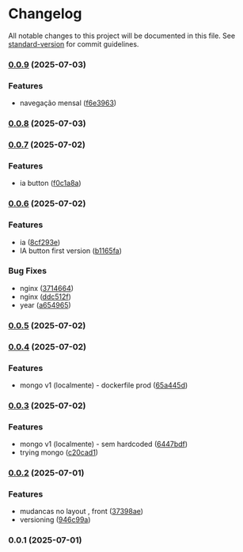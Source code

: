 # Changelog

All notable changes to this project will be documented in this file. See [standard-version](https://github.com/conventional-changelog/standard-version) for commit guidelines.

### [0.0.9](https://github.com/ErgonBerry/contas/compare/v0.0.8...v0.0.9) (2025-07-03)


### Features

* navegação mensal ([f6e3963](https://github.com/ErgonBerry/contas/commit/f6e3963ba5646c00354170bc14ffdb9626e47b93))

### [0.0.8](https://github.com/ErgonBerry/contas/compare/v0.0.7...v0.0.8) (2025-07-03)

### [0.0.7](https://github.com/ErgonBerry/contas/compare/v0.0.6...v0.0.7) (2025-07-02)


### Features

* ia button ([f0c1a8a](https://github.com/ErgonBerry/contas/commit/f0c1a8aa063e134c6c6cf25b2413ff4f0b0920bb))

### [0.0.6](https://github.com/ErgonBerry/contas/compare/v0.0.5...v0.0.6) (2025-07-02)


### Features

* ia ([8cf293e](https://github.com/ErgonBerry/contas/commit/8cf293e5fd17d4b3fdbaa358f0ef47904684edaf))
* IA button first version ([b1165fa](https://github.com/ErgonBerry/contas/commit/b1165faf009955622a884361ec2ae73b2da1d4e2))


### Bug Fixes

* nginx ([3714664](https://github.com/ErgonBerry/contas/commit/3714664ec72a18edeb6ac71ef13775da7363da05))
* nginx ([ddc512f](https://github.com/ErgonBerry/contas/commit/ddc512ffb53b5b13df7167ffad275fcfee0a4f51))
* year ([a654965](https://github.com/ErgonBerry/contas/commit/a6549650c04495e9be15ff38a17a0c8c61bf47ab))

### [0.0.5](https://github.com/ErgonBerry/contas/compare/v0.0.4...v0.0.5) (2025-07-02)

### [0.0.4](https://github.com/ErgonBerry/contas/compare/v0.0.3...v0.0.4) (2025-07-02)


### Features

* mongo v1 (localmente) - dockerfile prod ([65a445d](https://github.com/ErgonBerry/contas/commit/65a445d0f961487fdf513e0237b6f725960298d7))

### [0.0.3](https://github.com/ErgonBerry/contas/compare/v0.0.2...v0.0.3) (2025-07-02)


### Features

* mongo v1 (localmente) - sem hardcoded ([6447bdf](https://github.com/ErgonBerry/contas/commit/6447bdfd76c9d3f4eaa2f23cee56fe8bfb67b501))
* trying mongo ([c20cad1](https://github.com/ErgonBerry/contas/commit/c20cad10d5fb36e1a22956ba35af99da87333088))

### [0.0.2](https://github.com/ErgonBerry/contas/compare/v0.0.1...v0.0.2) (2025-07-01)


### Features

* mudancas no layout , front ([37398ae](https://github.com/ErgonBerry/contas/commit/37398aee8fc44ecc2474c1b3bbff9f05a8a62bb3))
* versioning ([946c99a](https://github.com/ErgonBerry/contas/commit/946c99aedf787380cce3b621b64e0dc5649009d5))

### 0.0.1 (2025-07-01)

